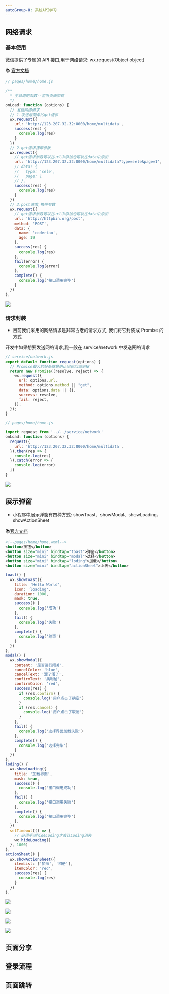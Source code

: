 ```yaml
---
autoGroup-8: 系统API学习
---
```


## 网络请求

### 基本使用

微信提供了专属的 API 接口,用于网络请求: wx.request(Object object)

:books: [官方文档](https://developers.weixin.qq.com/miniprogram/dev/api/network/request/wx.request.html)

```js
// pages/home/home.js

/**
  * 生命周期函数--监听页面加载
  */
onLoad: function (options) {
  // 发送网络请求
  // 1.发送最简单的get请求
  wx.request({
    url: 'http://123.207.32.32:8000/home/multidata',
    success(res) {
      console.log(res)
    }
  })
  // 2.get请求携带参数
  wx.request({
    // get请求参数可以在url中添加也可以在data中添加
    url: 'http://123.207.32.32:8000/home/multidata?type=sele&page=1',
    // data: {
    //   type: 'sele',
    //   page: 1
    // },
    success(res) {
      console.log(res)
    }
  })
  // 3.post请求,携带参数
  wx.request({
    // get请求参数可以在url中添加也可以在data中添加
    url: 'http://httpbin.org/post',
    method: 'POST',
    data: {
      name: 'codertao',
      age: 19
    },
    success(res) {
      console.log(res)
    },
    fail(error) {
      console.log(error)
    },
    complete() {
      console.log('接口调用完毕')
    }
  })
},
```

![](/applet/native/41.png)

### 请求封装

- 目前我们采用的网络请求是非常古老的请求方式, 我们将它封装成 Promise 的方式

开发中如果想要发送网络请求,我一般在 service/network 中发送网络请求

```js
// service/network.js
export default function request(options) {
  // Promise最大的好处就是防止出现回调地狱
  return new Promise((resolve, reject) => {
    wx.request({
      url: options.url,
      method: options.method || "get",
      data: options.data || {},
      success: resolve,
      fail: reject,
    });
  });
}
```

```js
// pages/home/home.js

import request from '../../service/network'
onLoad: function (options) {
  request({
    url: 'http://123.207.32.32:8000/home/multidata',
  }).then(res => {
    console.log(res)
  }).catch(error => {
    console.log(error)
  })
}
```

![](/applet/native/42.png)

## 展示弹窗

- 小程序中展示弹窗有四种方式: showToast、showModal、showLoading、showActionSheet

:books:[官方文档](https://developers.weixin.qq.com/miniprogram/dev/api/ui/interaction/wx.showToast.html)

```xml
<!--pages/home/home.wxml-->
<button>按钮</button>
<button size="mini" bindtap="toast">弹窗</button>
<button size="mini" bindtap="modal">选择</button>
<button size="mini" bindtap="loding">加载</button>
<button size="mini" bindtap="actionSheet">上传</button>
```

```js
toast() {
  wx.showToast({
    title: 'Hello World',
    icon: 'loading',
    duration: 1000,
    mask: true,
    success() {
      console.log('成功')
    },
    fail() {
      console.log('失败')
    },
    complete() {
      console.log('结束')
    }
  })
},
modal() {
  wx.showModal({
    content: '是否进行闯关',
    cancelColor: 'blue',
    cancelText: '溜了溜了',
    confirmText: '奥利给',
    confirmColor: 'red',
    success(res) {
      if (res.confirm) {
        console.log('用户点击了确定')
      }
      if (res.cancel) {
        console.log('用户点击了取消')
      }
    },
    fail() {
      console.log('选择界面加载失败')
    },
    complete() {
      console.log('选择完毕')
    }
  })
},
loding() {
  wx.showLoading({
    title: '加载界面',
    mask: true,
    success() {
      console.log('接口调用成功')
    },
    fail() {
      console.log('接口调用失败')
    },
    complete() {
      console.log('接口调用完毕')
    },
  })
  setTimeout(() => {
    // 必须手动hideLoding才会让Loding消失
    wx.hideLoading()
  }, 1000)
},
actionSheet() {
  wx.showActionSheet({
    itemList: ['拍照', '相册'],
    itemColor: 'red',
    success(res) {
      console.log(res)
    }
  })
},
```

![](/applet/native/43.png)

![](/applet/native/44.png)

![](/applet/native/45.png)

![](/applet/native/46.png)

## 页面分享

## 登录流程

## 页面跳转

